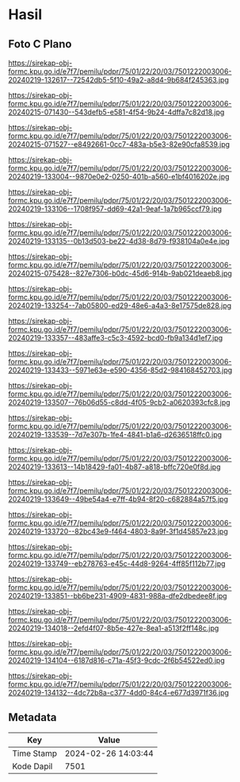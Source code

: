 # Hasil

## Foto C Plano

https://sirekap-obj-formc.kpu.go.id/e7f7/pemilu/pdpr/75/01/22/20/03/7501222003006-20240219-132617--72542db5-5f10-49a2-a8d4-9b684f245363.jpg

https://sirekap-obj-formc.kpu.go.id/e7f7/pemilu/pdpr/75/01/22/20/03/7501222003006-20240215-071430--543defb5-e581-4f54-9b24-4dffa7c82d18.jpg

https://sirekap-obj-formc.kpu.go.id/e7f7/pemilu/pdpr/75/01/22/20/03/7501222003006-20240215-071527--e8492661-0cc7-483a-b5e3-82e90cfa8539.jpg

https://sirekap-obj-formc.kpu.go.id/e7f7/pemilu/pdpr/75/01/22/20/03/7501222003006-20240219-133004--9870e0e2-0250-401b-a560-e1bf4016202e.jpg

https://sirekap-obj-formc.kpu.go.id/e7f7/pemilu/pdpr/75/01/22/20/03/7501222003006-20240219-133106--1708f957-dd69-42a1-9eaf-1a7b965ccf79.jpg

https://sirekap-obj-formc.kpu.go.id/e7f7/pemilu/pdpr/75/01/22/20/03/7501222003006-20240219-133135--0b13d503-be22-4d38-8d79-f938104a0e4e.jpg

https://sirekap-obj-formc.kpu.go.id/e7f7/pemilu/pdpr/75/01/22/20/03/7501222003006-20240215-075428--827e7306-b0dc-45d6-914b-9ab021deaeb8.jpg

https://sirekap-obj-formc.kpu.go.id/e7f7/pemilu/pdpr/75/01/22/20/03/7501222003006-20240219-133254--7ab05800-ed29-48e6-a4a3-8e17575de828.jpg

https://sirekap-obj-formc.kpu.go.id/e7f7/pemilu/pdpr/75/01/22/20/03/7501222003006-20240219-133357--483affe3-c5c3-4592-bcd0-fb9a134d1ef7.jpg

https://sirekap-obj-formc.kpu.go.id/e7f7/pemilu/pdpr/75/01/22/20/03/7501222003006-20240219-133433--5971e63e-e590-4356-85d2-984168452703.jpg

https://sirekap-obj-formc.kpu.go.id/e7f7/pemilu/pdpr/75/01/22/20/03/7501222003006-20240219-133507--76b06d55-c8dd-4f05-9cb2-a0620393cfc8.jpg

https://sirekap-obj-formc.kpu.go.id/e7f7/pemilu/pdpr/75/01/22/20/03/7501222003006-20240219-133539--7d7e307b-1fe4-4841-b1a6-d2636518ffc0.jpg

https://sirekap-obj-formc.kpu.go.id/e7f7/pemilu/pdpr/75/01/22/20/03/7501222003006-20240219-133613--14b18429-fa01-4b87-a818-bffc720e0f8d.jpg

https://sirekap-obj-formc.kpu.go.id/e7f7/pemilu/pdpr/75/01/22/20/03/7501222003006-20240219-133649--49be54a4-e7ff-4b94-8f20-c682884a57f5.jpg

https://sirekap-obj-formc.kpu.go.id/e7f7/pemilu/pdpr/75/01/22/20/03/7501222003006-20240219-133720--82bc43e9-f464-4803-8a9f-3f1d45857e23.jpg

https://sirekap-obj-formc.kpu.go.id/e7f7/pemilu/pdpr/75/01/22/20/03/7501222003006-20240219-133749--eb278763-e45c-44d8-9264-4ff85f112b77.jpg

https://sirekap-obj-formc.kpu.go.id/e7f7/pemilu/pdpr/75/01/22/20/03/7501222003006-20240219-133851--bb6be231-4909-4831-988a-dfe2dbedee8f.jpg

https://sirekap-obj-formc.kpu.go.id/e7f7/pemilu/pdpr/75/01/22/20/03/7501222003006-20240219-134018--2efd4f07-8b5e-427e-8ea1-a513f2ff148c.jpg

https://sirekap-obj-formc.kpu.go.id/e7f7/pemilu/pdpr/75/01/22/20/03/7501222003006-20240219-134104--6187d816-c71a-45f3-9cdc-2f6b54522ed0.jpg

https://sirekap-obj-formc.kpu.go.id/e7f7/pemilu/pdpr/75/01/22/20/03/7501222003006-20240219-134132--4dc72b8a-c377-4dd0-84c4-e677d3971f36.jpg


## Metadata

| Key        | Value               |
| ---------- | ------------------- |
| Time Stamp | 2024-02-26 14:03:44 |
| Kode Dapil | 7501                |



